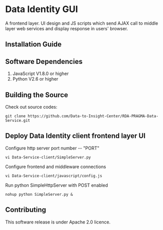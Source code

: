 # Data Identity GUI

A frontend layer. UI design and JS scripts which send AJAX call to middle layer web services and display response in users' browser.

## Installation Guide

## Software Dependencies

1. JavaScript V1.8.0 or higher
2. Python V2.6 or higher

## Building the Source
Check out source codes:
```
git clone https://github.com/Data-to-Insight-Center/RDA-PRAGMA-Data-Service.git
```
## Deploy Data Identity client frontend layer UI
Configure http server port number -- "PORT"
```
vi Data-Service-client/SimpleServer.py

```

Configure frontend and middleware connections
```
vi Data-Service-client/javascript/config.js

```

Run python SimpleHttpServer with POST enabled
```
nohup python SimpleServer.py &
```

## Contributing
This software release is under Apache 2.0 licence.
